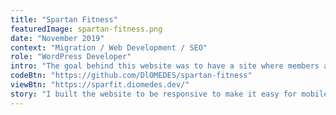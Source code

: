 ```yaml
---
title: "Spartan Fitness"
featuredImage: spartan-fitness.png
date: "November 2019"
context: "Migration / Web Development / SEO"
role: "WordPress Developer"
intro: "The goal behind this website was to have a site where members and potential customers can see the place before coming in. The website needed a way to showcase the trainers and the equipment. At first it was a static website then it was converted into a WordPress theme to allo the owners to manage and handle all the content including pictures."
codeBtn: "https://github.com/DlOMEDES/spartan-fitness"
viewBtn: "https://sparfit.diomedes.dev/"
story: "I built the website to be responsive to make it easy for mobile users to view. Also created a slider and a big image grid to show pictures of the inside of the gym."
---
```

